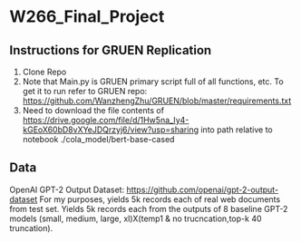 # W266_Final_Project

## Instructions for GRUEN Replication
1. Clone Repo
2. Note that Main.py is GRUEN primary script full of all functions, etc. To get it to run refer to GRUEN repo: https://github.com/WanzhengZhu/GRUEN/blob/master/requirements.txt
3. Need to download the file contents of https://drive.google.com/file/d/1Hw5na_Iy4-kGEoX60bD8vXYeJDQrzyj6/view?usp=sharing into path relative to notebook ./cola_model/bert-base-cased

## Data
OpenAI GPT-2 Output Dataset: https://github.com/openai/gpt-2-output-dataset 
For my purposes, yields 5k records each of real web documents from test set.
Yields 5k records each from the outputs of 8 baseline GPT-2 models (small, medium, large, xl)X(temp1 & no trucncation,top-k 40 truncation).
